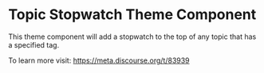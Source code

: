# Topic Stopwatch Theme Component

This theme component will add a stopwatch to the top of any topic that has a specified tag.

To learn more visit: https://meta.discourse.org/t/83939
